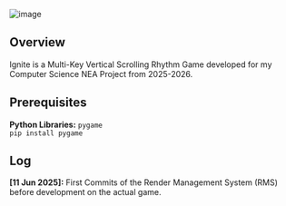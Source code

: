 ![image](https://github.com/user-attachments/assets/0a06269f-08b7-409c-a5c7-799c065c2377)
## Overview
Ignite is a Multi-Key Vertical Scrolling Rhythm Game developed for my Computer Science NEA Project from 2025-2026.
## Prerequisites
**Python Libraries:** `pygame`<br/>
```pip install pygame```
## Log
**[11 Jun 2025]:** First Commits of the Render Management System (RMS) before development on the actual game.

